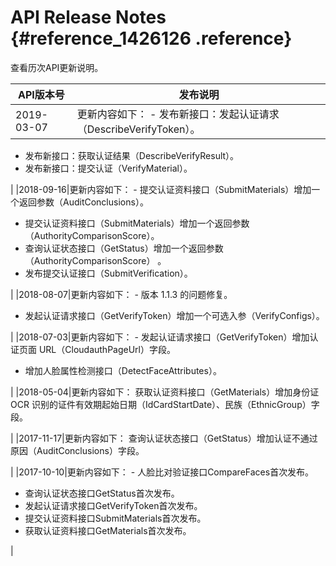 # API Release Notes {#reference_1426126 .reference}

查看历次API更新说明。

|API版本号|发布说明|
|------|----|
|2019-03-07|更新内容如下： -   发布新接口：发起认证请求（DescribeVerifyToken）。
-   发布新接口：获取认证结果（DescribeVerifyResult）。
-   发布新接口：提交认证（VerifyMaterial）。

 |
|2018-09-16|更新内容如下： -   提交认证资料接口（SubmitMaterials）增加一个返回参数（AuditConclusions）。
-   提交认证资料接口（SubmitMaterials）增加一个返回参数（AuthorityComparisonScore）。
-   查询认证状态接口（GetStatus）增加一个返回参数（AuthorityComparisonScore） 。
-   发布提交认证接口（SubmitVerification）。

 |
|2018-08-07|更新内容如下： -   版本 1.1.3 的问题修复。
-   发起认证请求接口（GetVerifyToken）增加一个可选入参（VerifyConfigs）。

 |
|2018-07-03|更新内容如下： -   发起认证请求接口（GetVerifyToken）增加认证页面 URL（CloudauthPageUrl）字段。
-   增加人脸属性检测接口（DetectFaceAttributes）。

 |
|2018-05-04|更新内容如下： 获取认证资料接口（GetMaterials）增加身份证 OCR 识别的证件有效期起始日期（IdCardStartDate）、民族（EthnicGroup）字段。

 |
|2017-11-17|更新内容如下： 查询认证状态接口（GetStatus）增加认证不通过原因（AuditConclusions）字段。

 |
|2017-10-10|更新内容如下： -   人脸比对验证接口CompareFaces首次发布。
-   查询认证状态接口GetStatus首次发布。
-   发起认证请求接口GetVerifyToken首次发布。
-   提交认证资料接口SubmitMaterials首次发布。
-   获取认证资料接口GetMaterials首次发布。

 |

